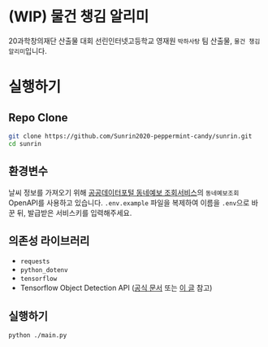 # (WIP) 물건 챙김 알리미
20과학창의재단 산출물 대회 선린인터넷고등학교 영재원 `박하사탕` 팀 산출물, `물건 챙김 알리미`입니다.
# 실행하기
## Repo Clone
```sh
git clone https://github.com/Sunrin2020-peppermint-candy/sunrin.git
cd sunrin
```

## 환경변수
날씨 정보를 가져오기 위해 [공공데이터포털 동네예보 조회서비스](https://data.go.kr/tcs/dss/selectApiDataDetailView.do?publicDataPk=15057682)의 `동네예보조회` OpenAPI를 사용하고 있습니다.
`.env.example` 파일을 복제하여 이름을 `.env`으로 바꾼 뒤, 발급받은 서비스키를 입력해주세요.  

## 의존성 라이브러리
- `requests`
- `python_dotenv`
- `tensorflow`
- Tensorflow Object Detection API ([공식 문서](https://github.com/tensorflow/models/blob/master/research/object_detection/g3doc/tf2.md) 또는 [이 글](https://tensorflow-object-detection-api-tutorial.readthedocs.io/en/latest/install.html) 참고)

## 실행하기
```sh
python ./main.py
```
